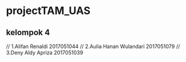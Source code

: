 # projectTAM_UAS

## kelompok 4 
// 1.Alifan Renaldi 2017051044
// 2.Aulia Hanan Wulandari 2017051079
// 3.Deny Aldy Apriza 2017051039
